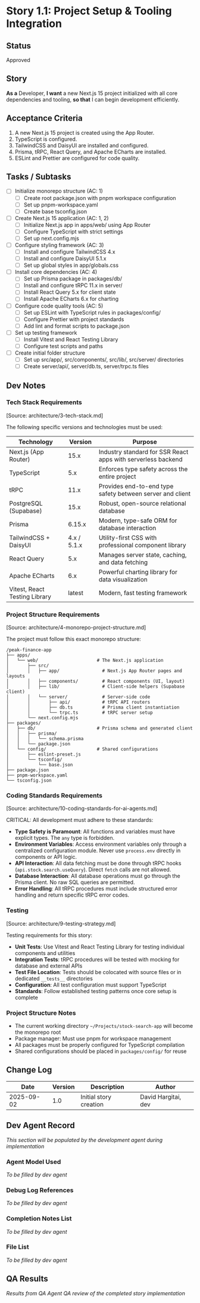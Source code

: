 # Story 1.1: Project Setup & Tooling Integration

## Status
Approved

## Story
**As a** Developer,
**I want** a new Next.js 15 project initialized with all core dependencies and tooling,
**so that** I can begin development efficiently.

## Acceptance Criteria
1. A new Next.js 15 project is created using the App Router.
2. TypeScript is configured.
3. TailwindCSS and DaisyUI are installed and configured.
4. Prisma, tRPC, React Query, and Apache ECharts are installed.
5. ESLint and Prettier are configured for code quality.

## Tasks / Subtasks
- [ ] Initialize monorepo structure (AC: 1)
  - [ ] Create root package.json with pnpm workspace configuration
  - [ ] Set up pnpm-workspace.yaml
  - [ ] Create base tsconfig.json
- [ ] Create Next.js 15 application (AC: 1, 2)
  - [ ] Initialize Next.js app in apps/web/ using App Router
  - [ ] Configure TypeScript with strict settings
  - [ ] Set up next.config.mjs
- [ ] Configure styling framework (AC: 3)
  - [ ] Install and configure TailwindCSS 4.x
  - [ ] Install and configure DaisyUI 5.1.x
  - [ ] Set up global styles in app/globals.css
- [ ] Install core dependencies (AC: 4)
  - [ ] Set up Prisma package in packages/db/
  - [ ] Install and configure tRPC 11.x in server/
  - [ ] Install React Query 5.x for client state
  - [ ] Install Apache ECharts 6.x for charting
- [ ] Configure code quality tools (AC: 5)
  - [ ] Set up ESLint with TypeScript rules in packages/config/
  - [ ] Configure Prettier with project standards
  - [ ] Add lint and format scripts to package.json
- [ ] Set up testing framework
  - [ ] Install Vitest and React Testing Library
  - [ ] Configure test scripts and paths
- [ ] Create initial folder structure
  - [ ] Set up src/app/, src/components/, src/lib/, src/server/ directories
  - [ ] Create server/api/, server/db.ts, server/trpc.ts files

## Dev Notes

### Tech Stack Requirements
[Source: architecture/3-tech-stack.md]

The following specific versions and technologies must be used:

| Technology | Version | Purpose |
|------------|---------|---------|
| Next.js (App Router) | 15.x | Industry standard for SSR React apps with serverless backend |
| TypeScript | 5.x | Enforces type safety across the entire project |
| tRPC | 11.x | Provides end-to-end type safety between server and client |
| PostgreSQL (Supabase) | 15.x | Robust, open-source relational database |
| Prisma | 6.15.x | Modern, type-safe ORM for database interaction |
| TailwindCSS + DaisyUI | 4.x / 5.1.x | Utility-first CSS with professional component library |
| React Query | 5.x | Manages server state, caching, and data fetching |
| Apache ECharts | 6.x | Powerful charting library for data visualization |
| Vitest, React Testing Library | latest | Modern, fast testing framework |

### Project Structure Requirements
[Source: architecture/4-monorepo-project-structure.md]

The project must follow this exact monorepo structure:

```
/peak-finance-app
├── apps/
│   └── web/                      # The Next.js application
│       ├── src/
│       │   ├── app/                # Next.js App Router pages and layouts
│       │   ├── components/         # React components (UI, layout)
│       │   ├── lib/                # Client-side helpers (Supabase client)
│       │   └── server/             # Server-side code
│       │       ├── api/            # tRPC API routers
│       │       ├── db.ts           # Prisma client instantiation
│       │       └── trpc.ts         # tRPC server setup
│       └── next.config.mjs
├── packages/
│   ├── db/                       # Prisma schema and generated client
│   │   ├── prisma/
│   │   │   └── schema.prisma
│   │   └── package.json
│   └── config/                   # Shared configurations
│       ├── eslint-preset.js
│       └── tsconfig/
│           └── base.json
├── package.json
├── pnpm-workspace.yaml
└── tsconfig.json
```

### Coding Standards Requirements
[Source: architecture/10-coding-standards-for-ai-agents.md]

CRITICAL: All development must adhere to these standards:
- **Type Safety is Paramount**: All functions and variables must have explicit types. The `any` type is forbidden.
- **Environment Variables**: Access environment variables only through a centralized configuration module. Never use `process.env` directly in components or API logic.
- **API Interaction**: All data fetching must be done through tRPC hooks (`api.stock.search.useQuery`). Direct `fetch` calls are not allowed.
- **Database Interaction**: All database operations must go through the Prisma client. No raw SQL queries are permitted.
- **Error Handling**: All tRPC procedures must include structured error handling and return specific tRPC error codes.

### Testing
[Source: architecture/9-testing-strategy.md]

Testing requirements for this story:
- **Unit Tests**: Use Vitest and React Testing Library for testing individual components and utilities
- **Integration Tests**: tRPC procedures will be tested with mocking for database and external APIs
- **Test File Location**: Tests should be colocated with source files or in dedicated `__tests__` directories
- **Configuration**: All test configuration must support TypeScript
- **Standards**: Follow established testing patterns once core setup is complete

### Project Structure Notes
- The current working directory `~/Projects/stock-search-app` will become the monorepo root
- Package manager: Must use pnpm for workspace management
- All packages must be properly configured for TypeScript compilation
- Shared configurations should be placed in `packages/config/` for reuse

## Change Log
| Date | Version | Description | Author |
|------|---------|-------------|---------|
| 2025-09-02 | 1.0 | Initial story creation | David Hargitai, dev |

## Dev Agent Record
*This section will be populated by the development agent during implementation*

### Agent Model Used
*To be filled by dev agent*

### Debug Log References
*To be filled by dev agent*

### Completion Notes List
*To be filled by dev agent*

### File List
*To be filled by dev agent*

## QA Results
*Results from QA Agent QA review of the completed story implementation*
